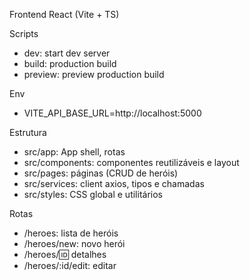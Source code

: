 Frontend React (Vite + TS)

Scripts
- dev: start dev server
- build: production build
- preview: preview production build

Env
- VITE_API_BASE_URL=http://localhost:5000

Estrutura
- src/app: App shell, rotas
- src/components: componentes reutilizáveis e layout
- src/pages: páginas (CRUD de heróis)
- src/services: client axios, tipos e chamadas
- src/styles: CSS global e utilitários

Rotas
- /heroes: lista de heróis
- /heroes/new: novo herói
- /heroes/:id: detalhes
- /heroes/:id/edit: editar

